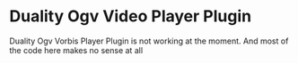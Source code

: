 Duality Ogv Video Player Plugin
======================

Duality Ogv Vorbis Player Plugin is not working at the moment. And most of the code here makes no sense at all  
